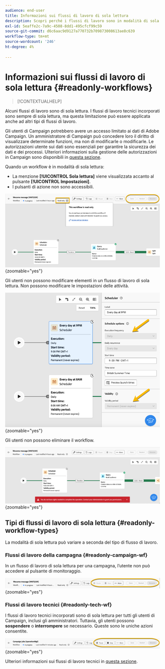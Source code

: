 ```yaml
---
audience: end-user
title: Informazioni sui flussi di lavoro di sola lettura
description: Scopri perché i flussi di lavoro sono in modalità di sola lettura
exl-id: 5eaffe2c-7a9c-4508-8dd1-495cfcf99c59
source-git-commit: d6c6aac9d9127a770732b709873008613ae8c639
workflow-type: tm+mt
source-wordcount: '246'
ht-degree: 4%

---
```


# Informazioni sui flussi di lavoro di sola lettura {#readonly-workflows}

>[!CONTEXTUALHELP]
>
Alcuni flussi di lavoro sono di sola lettura. I flussi di lavoro tecnici incorporati sono sempre di sola lettura, ma questa limitazione può essere applicata anche ad altri tipi di flussi di lavoro.

Gli utenti di Campaign potrebbero avere un accesso limitato ai dati di Adobe Campaign. Un amministratore di Campaign può concedere loro il diritto di visualizzare determinate funzioni, ma non di modificarle o modificarle. Le autorizzazioni utente sui dati sono essenziali per garantire la sicurezza dei dati e dei processi. Ulteriori informazioni sulla gestione delle autorizzazioni in Campaign sono disponibili in [questa sezione](../get-started/permissions.md).

Quando un workflow è in modalità di sola lettura:

* La menzione **[!UICONTROL Sola lettura]** viene visualizzata accanto al pulsante **[!UICONTROL Impostazioni]**.
* I pulsanti di azione non sono accessibili.

![Interfaccia del flusso di lavoro di sola lettura con il pulsante delle impostazioni e i pulsanti di azione disattivati.](assets/readonly-workflow.png){zoomable="yes"}

Gli utenti non possono modificare elementi in un flusso di lavoro di sola lettura. Non possono modificare le impostazioni delle attività.

![Interfaccia dell&#39;utilità di pianificazione in modalità di sola lettura, con opzioni di impostazioni disabilitate.](assets/scheduler-readonly.png){zoomable="yes"}

Gli utenti non possono eliminare il workflow.

![Interfaccia con diritti limitati per l&#39;eliminazione dei flussi di lavoro.](assets/readonly-rights.png){zoomable="yes"}

## Tipi di flussi di lavoro di sola lettura {#readonly-workflow-types}

La modalità di sola lettura può variare a seconda del tipo di flusso di lavoro.

### Flussi di lavoro della campagna {#readonly-campaign-wf}

In un flusso di lavoro di sola lettura per una campagna, l’utente non può accedere al pulsante di monitoraggio.

![Interfaccia del flusso di lavoro di Campaign in modalità di sola lettura, con le opzioni di monitoraggio disattivate.](assets/readonly-campaign-workflow.png){zoomable="yes"}

### Flussi di lavoro tecnici {#readonly-tech-wf}

I flussi di lavoro tecnici incorporati sono di sola lettura per tutti gli utenti di Campaign, inclusi gli amministratori. Tuttavia, gli utenti possono **sospendere** o **interrompere** se necessario. Queste sono le uniche azioni consentite.

![Interfaccia del flusso di lavoro tecnico in modalità di sola lettura, con le opzioni per sospendere o arrestare i flussi di lavoro.](assets/readonly-technical-workflow.png){zoomable="yes"}

Ulteriori informazioni sui flussi di lavoro tecnici in [questa sezione](https://experienceleague.adobe.com/en/docs/campaign/automation/workflows/introduction/wf-type/technical-workflows).